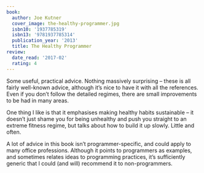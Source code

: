 ```yaml
---
book:
  author: Joe Kutner
  cover_image: the-healthy-programmer.jpg
  isbn10: '1937785319'
  isbn13: '9781937785314'
  publication_year: '2013'
  title: The Healthy Programmer
review:
  date_read: '2017-02'
  rating: 4
---
```


Some useful, practical advice. Nothing massively surprising – these is all fairly well-known advice, although it’s nice to have it with all the references. Even if you don’t follow the detailed regimes, there are small improvements to be had in many areas.

One thing I like is that it emphasises making healthy habits sustainable – it doesn’t just shame you for being unhealthy and push you straight to an extreme fitness regime, but talks about how to build it up slowly. Little and often.

A lot of advice in this book isn’t programmer-specific, and could apply to many office professions. Although it points to programmers as examples, and sometimes relates ideas to programming practices, it’s sufficiently generic that I could (and will) recommend it to non-programmers.
